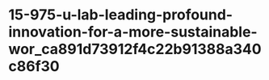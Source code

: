 # 15-975-u-lab-leading-profound-innovation-for-a-more-sustainable-wor_ca891d73912f4c22b91388a340c86f30